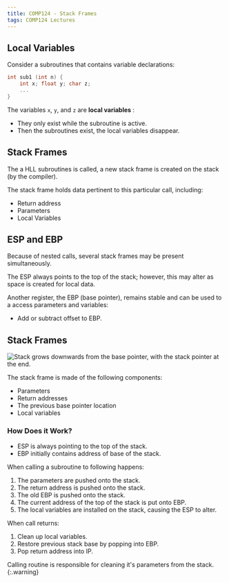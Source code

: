 ```yaml
---
title: COMP124 - Stack Frames
tags: COMP124 Lectures
---
```

## Local Variables
Consider a subroutines that contains variable declarations:

```cpp
int sub1 (int n) {
	int x; float y; char z;
	...
}
```

The variables `x`, `y`, and `z` are **local variables**
:

* They only exist while the subroutine is active.
* Then the subroutines exist, the local variables disappear.

## Stack Frames
The a HLL subroutines is called, a new stack frame is created on the stack (by the compiler).

The stack frame holds data pertinent to this particular call, including:

* Return address
* Parameters
* Local Variables

## ESP and EBP
Because of nested calls, several stack frames may be present simultaneously.

The ESP always points to the top of the stack; however, this may alter as space is created for local data.

Another register, the EBP (base pointer), remains stable and can be used to a access parameters and variables:

* Add or subtract offset to EBP.

## Stack Frames

![Stack grows downwards from the base pointer, with the stack pointer at the end.]({{site.baseurl}}/assets/comp124/lectures/2021-02-26-1.png)

The stack frame is made of the following components:

* Parameters
* Return addresses
* The previous base pointer location
* Local variables

### How Does it Work?

* ESP is always pointing to the top of the stack.
* EBP initially contains address of base of the stack.

When calling a subroutine to following happens:

1. The parameters are pushed onto the stack.
1. The return address is pushed onto the stack.
1. The old EBP is pushed onto the stack. 
1. The current address of the  top of the stack is put onto EBP.
1. The local variables are installed on the stack, causing the ESP to alter.

When call returns:

1. Clean up local variables.
1. Restore previous stack base by popping into EBP.
1. Pop return address into IP.

Calling routine is responsible for cleaning it's parameters from the stack.
{:.warning}